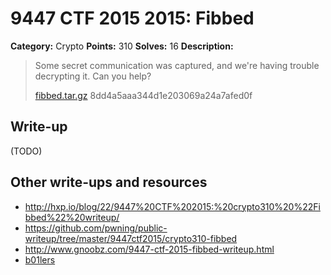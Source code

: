 # 9447 CTF 2015 2015: Fibbed

**Category:** Crypto
**Points:** 310
**Solves:** 16
**Description:**

> Some secret communication was captured, and we're having trouble decrypting it. Can you help?
>
> [fibbed.tar.gz](fibbed-8dd4a5aaa344d1e203069a24a7afed0f.tar.gz)  8dd4a5aaa344d1e203069a24a7afed0f


## Write-up

(TODO)

## Other write-ups and resources

* <http://hxp.io/blog/22/9447%20CTF%202015:%20crypto310%20%22Fibbed%22%20writeup/>
* <https://github.com/pwning/public-writeup/tree/master/9447ctf2015/crypto310-fibbed>
* <http://www.gnoobz.com/9447-ctf-2015-fibbed-writeup.html>
* [b01lers](https://b01lers.net/challenges/9447%20CTF%202015/Fibbed/75/)

